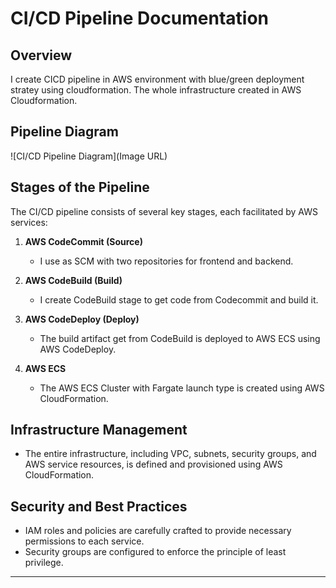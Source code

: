 # CI/CD Pipeline Documentation

## Overview
I create CICD pipeline in AWS environment with blue/green deployment stratey using cloudformation. The whole infrastructure created in AWS Cloudformation.

## Pipeline Diagram
![CI/CD Pipeline Diagram](Image URL)

## Stages of the Pipeline
The CI/CD pipeline consists of several key stages, each facilitated by AWS services:

1. **AWS CodeCommit (Source)**
   - I use as SCM with two repositories for frontend and backend.

2. **AWS CodeBuild (Build)**
   - I create CodeBuild stage to get code from Codecommit and build it. 

3. **AWS CodeDeploy (Deploy)**
   - The build artifact get from CodeBuild is deployed to AWS ECS using AWS CodeDeploy.

4. **AWS ECS**
   -  The AWS ECS Cluster with Fargate launch type is created using AWS CloudFormation.

## Infrastructure Management
- The entire infrastructure, including VPC, subnets, security groups, and AWS service resources, is defined and provisioned using AWS CloudFormation.

## Security and Best Practices
- IAM roles and policies are carefully crafted to provide necessary permissions to each service.
- Security groups are configured to enforce the principle of least privilege.

---

